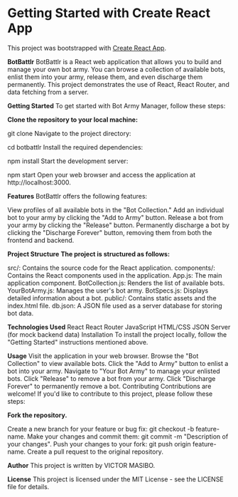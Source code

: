# Getting Started with Create React App

This project was bootstrapped with [Create React App](https://github.com/facebook/create-react-app).

**BotBattlr**
BotBattlr is a React web application that allows you to build and manage your own bot army. You can browse a collection of available bots, enlist them into your army, release them, and even discharge them permanently. This project demonstrates the use of React, React Router, and data fetching from a server.

**Getting Started**
To get started with Bot Army Manager, follow these steps:

**Clone the repository to your local machine:**



git clone <repository-url>
Navigate to the project directory:

cd botbattlr
Install the required dependencies:

npm install
Start the development server:

npm start
Open your web browser and access the application at http://localhost:3000.

**Features**
BotBattlr offers the following features:

View profiles of all available bots in the "Bot Collection."
Add an individual bot to your army by clicking the "Add to Army" button.
Release a bot from your army by clicking the "Release" button.
Permanently discharge a bot by clicking the "Discharge Forever" button, removing them from both the frontend and backend.

**Project Structure**
**The project is structured as follows:**

src/: Contains the source code for the React application.
components/: Contains the React components used in the application.
App.js: The main application component.
BotCollection.js: Renders the list of available bots.
YourBotArmy.js: Manages the user's bot army.
BotSpecs.js: Displays detailed information about a bot.
public/: Contains static assets and the index.html file.
db.json: A JSON file used as a server database for storing bot data.

**Technologies Used**
React
React Router
JavaScript
HTML/CSS
JSON Server (for mock backend data)
Installation
To install the project locally, follow the "Getting Started" instructions mentioned above.

**Usage**
Visit the application in your web browser.
Browse the "Bot Collection" to view available bots.
Click the "Add to Army" button to enlist a bot into your army.
Navigate to "Your Bot Army" to manage your enlisted bots.
Click "Release" to remove a bot from your army.
Click "Discharge Forever" to permanently remove a bot.
Contributing
Contributions are welcome! If you'd like to contribute to this project, please follow these steps:

**Fork the repository.**

Create a new branch for your feature or bug fix: git checkout -b feature-name.
Make your changes and commit them: git commit -m "Description of your changes".
Push your changes to your fork: git push origin feature-name.
Create a pull request to the original repository.

**Author**
This project is written by VICTOR MASIBO.

**License**
This project is licensed under the MIT License - see the LICENSE file for details.



